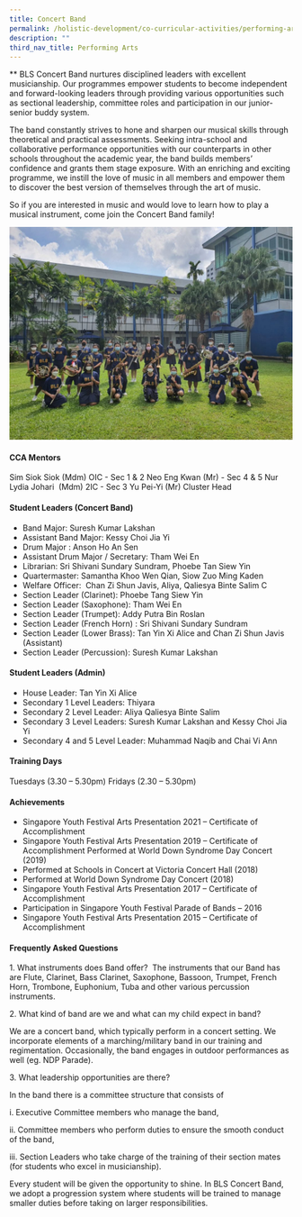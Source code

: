 ```yaml
---
title: Concert Band
permalink: /holistic-development/co-curricular-activities/performing-arts/concert-band/
description: ""
third_nav_title: Performing Arts
---
```

**
BLS Concert Band nurtures disciplined leaders with excellent musicianship. Our programmes empower students to become independent and forward-looking leaders through providing various opportunities such as sectional leadership, committee roles and participation in our junior-senior buddy system.

The band constantly strives to hone and sharpen our musical skills through theoretical and practical assessments. Seeking intra-school and collaborative performance opportunities with our counterparts in other schools throughout the academic year, the band builds members’ confidence and grants them stage exposure. With an enriching and exciting programme, we instill the love of music in all members and empower them to discover the best version of themselves through the art of music.

So if you are interested in music and would love to learn how to play a musical instrument, come join the Concert Band family!

![](/images/band.jpeg)

#### CCA Mentors
Sim Siok Siok (Mdm) OIC - Sec 1 & 2
Neo Eng Kwan (Mr) - Sec 4 & 5
Nur Lydia Johari  (Mdm) 2IC - Sec 3
Yu Pei-Yi (Mr) Cluster Head

#### Student Leaders (Concert Band)
* Band Major: Suresh Kumar Lakshan 
* Assistant Band Major: Kessy Choi Jia Yi
* Drum Major : Anson Ho An Sen
* Assistant Drum Major / Secretary: Tham Wei En 
* Librarian: Sri Shivani Sundary Sundram, Phoebe Tan Siew Yin 
* Quartermaster: Samantha Khoo Wen Qian, Siow Zuo Ming Kaden 
* Welfare Officer:  Chan Zi Shun Javis, Aliya, Qaliesya Binte Salim C
* Section Leader (Clarinet): Phoebe Tang Siew Yin 
* Section Leader (Saxophone): Tham Wei En
* Section Leader (Trumpet): Addy Putra Bin Roslan 
* Section Leader (French Horn) : Sri Shivani Sundary Sundram
* Section Leader (Lower Brass): Tan Yin Xi Alice and Chan Zi Shun Javis (Assistant) 
* Section Leader (Percussion): Suresh Kumar Lakshan

#### Student Leaders (Admin)
* House Leader: Tan Yin Xi Alice 
* Secondary 1 Level Leaders: Thiyara
* Secondary 2 Level Leader: Aliya Qaliesya Binte Salim 
* Secondary 3 Level Leaders: Suresh Kumar Lakshan and Kessy Choi Jia Yi
* Secondary 4 and 5 Level Leader: Muhammad Naqib and Chai Vi Ann

#### Training Days
Tuesdays (3.30 – 5.30pm)
Fridays (2.30 – 5.30pm)

#### Achievements
* Singapore Youth Festival Arts Presentation 2021 – Certificate of Accomplishment
* Singapore Youth Festival Arts Presentation 2019 – Certificate of Accomplishment Performed at World Down Syndrome Day Concert (2019)
* Performed at Schools in Concert at Victoria Concert Hall (2018)
* Performed at World Down Syndrome Day Concert (2018)
* Singapore Youth Festival Arts Presentation 2017 – Certificate of Accomplishment
* Participation in Singapore Youth Festival Parade of Bands – 2016
* Singapore Youth Festival Arts Presentation 2015 – Certificate of Accomplishment

#### Frequently Asked Questions

1\.  What instruments does Band offer? 
The instruments that our Band has are Flute, Clarinet, Bass Clarinet, Saxophone, Bassoon, Trumpet, French Horn, Trombone, Euphonium, Tuba and other various percussion instruments. 

2\. What kind of band are we and what can my child expect in band?

We are a concert band, which typically perform in a concert setting. We incorporate elements of a marching/military band in our training and regimentation. Occasionally, the band engages in outdoor performances as well (eg. NDP Parade).

3\. What leadership opportunities are there?

In the band there is a committee structure that consists of

i. Executive Committee members who manage the band,

ii. Committee members who perform duties to ensure the smooth conduct of the band,

iii. Section Leaders who take charge of the training of their section mates (for students who excel in musicianship).

Every student will be given the opportunity to shine. In BLS Concert Band, we adopt a progression system where students will be trained to manage smaller duties before taking on larger responsibilities.